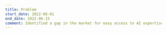 ```yaml
---
title: Problem
start_date: 2022-06-01
end_date: 2022-06-15
comment: Identified a gap in the market for easy access to AI expertise.
---
```


